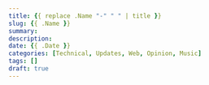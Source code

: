 ```yaml
---
title: {{ replace .Name "-" " " | title }}
slug: {{ .Name }}
summary:
description: 
date: {{ .Date }}
categories: [Technical, Updates, Web, Opinion, Music]
tags: []
draft: true
---
```


